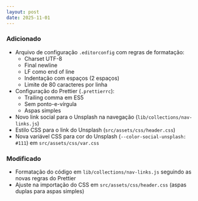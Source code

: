 ```yaml
---
layout: post
date: 2025-11-01
---
```


### Adicionado

- Arquivo de configuração `.editorconfig` com regras de formatação:
  - Charset UTF-8
  - Final newline
  - LF como end of line
  - Indentação com espaços (2 espaços)
  - Limite de 80 caracteres por linha
- Configuração do Prettier (`.prettierrc`):
  - Trailing comma em ES5
  - Sem ponto-e-vírgula
  - Aspas simples
- Novo link social para o Unsplash na navegação (`lib/collections/nav-links.js`)
- Estilo CSS para o link do Unsplash (`src/assets/css/header.css`)
- Nova variável CSS para cor do Unsplash (`--color-social-unsplash: #111`) em `src/assets/css/var.css`

### Modificado

- Formatação do código em `lib/collections/nav-links.js` seguindo as novas regras do Prettier
- Ajuste na importação do CSS em `src/assets/css/header.css` (aspas duplas para aspas simples)
